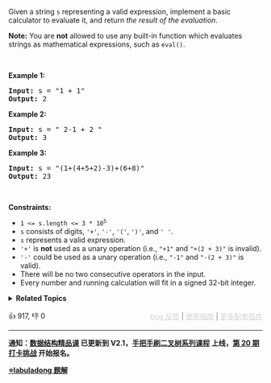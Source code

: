 <p>Given a string <code>s</code> representing a valid expression, implement a basic calculator to evaluate it, and return <em>the result of the evaluation</em>.</p>

<p><strong>Note:</strong> You are <strong>not</strong> allowed to use any built-in function which evaluates strings as mathematical expressions, such as <code>eval()</code>.</p>

<p>&nbsp;</p> 
<p><strong class="example">Example 1:</strong></p>

<pre>
<strong>Input:</strong> s = "1 + 1"
<strong>Output:</strong> 2
</pre>

<p><strong class="example">Example 2:</strong></p>

<pre>
<strong>Input:</strong> s = " 2-1 + 2 "
<strong>Output:</strong> 3
</pre>

<p><strong class="example">Example 3:</strong></p>

<pre>
<strong>Input:</strong> s = "(1+(4+5+2)-3)+(6+8)"
<strong>Output:</strong> 23
</pre>

<p>&nbsp;</p> 
<p><strong>Constraints:</strong></p>

<ul> 
 <li><code>1 &lt;= s.length &lt;= 3 * 10<sup>5</sup></code></li> 
 <li><code>s</code> consists of digits, <code>'+'</code>, <code>'-'</code>, <code>'('</code>, <code>')'</code>, and <code>' '</code>.</li> 
 <li><code>s</code> represents a valid expression.</li> 
 <li><code>'+'</code> is <strong>not</strong> used as a unary operation (i.e., <code>"+1"</code> and <code>"+(2 + 3)"</code> is invalid).</li> 
 <li><code>'-'</code> could be used as a unary operation (i.e., <code>"-1"</code> and <code>"-(2 + 3)"</code> is valid).</li> 
 <li>There will be no two consecutive operators in the input.</li> 
 <li>Every number and running calculation will fit in a signed 32-bit integer.</li> 
</ul>

<details><summary><strong>Related Topics</strong></summary>栈 | 递归 | 数学 | 字符串</details><br>

<div>👍 917, 👎 0<span style='float: right;'><span style='color: gray;'><a href='https://github.com/labuladong/fucking-algorithm/discussions/939' target='_blank' style='color: lightgray;text-decoration: underline;'>bug 反馈</a> | <a href='https://labuladong.gitee.io/article/fname.html?fname=jb插件简介' target='_blank' style='color: lightgray;text-decoration: underline;'>使用指南</a> | <a href='https://labuladong.github.io/algo/images/others/%E5%85%A8%E5%AE%B6%E6%A1%B6.jpg' target='_blank' style='color: lightgray;text-decoration: underline;'>更多配套插件</a></span></span></div>

<div id="labuladong"><hr>

**通知：[数据结构精品课](https://aep.h5.xeknow.com/s/1XJHEO) 已更新到 V2.1，[手把手刷二叉树系列课程](https://aep.xet.tech/s/3YGcq3) 上线，[第 20 期打卡挑战](https://opedk.xet.tech/s/1cEM6U) 开始报名。**



<p><strong><a href="https://labuladong.gitee.io/article/slug.html?slug=basic-calculator" target="_blank">⭐️labuladong 题解</a></strong></p>
</div>



